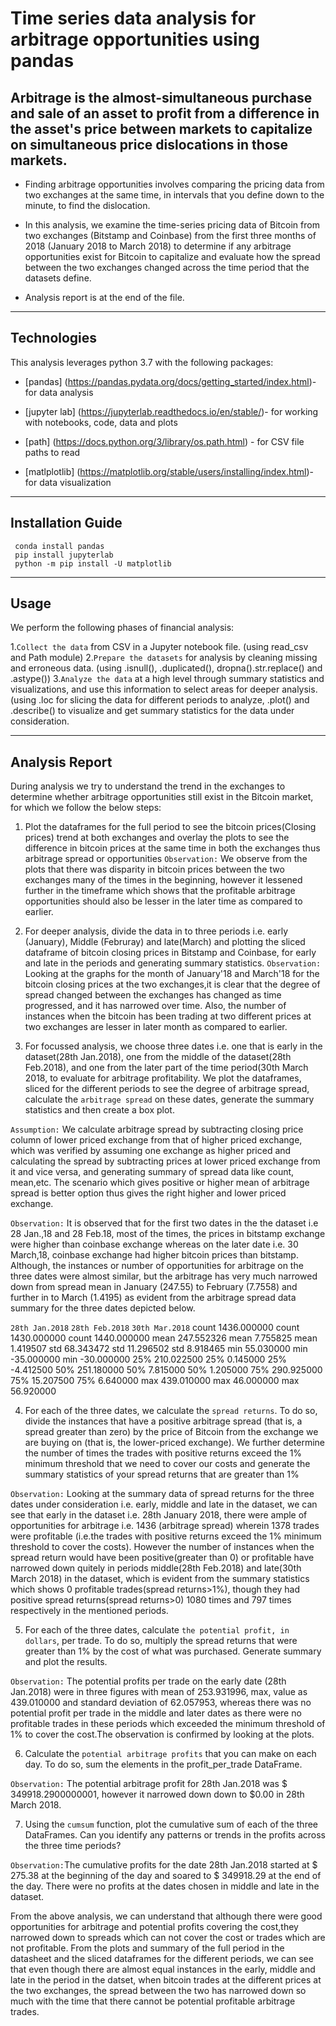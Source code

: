 # Time series data analysis for arbitrage opportunities using pandas

## Arbitrage is the almost-simultaneous purchase and sale of an asset to profit from a difference in the asset's price between markets to capitalize on simultaneous price dislocations in those markets.

* Finding arbitrage opportunities involves comparing the pricing data from two exchanges at the same time, in intervals that you define down to the minute, to find the dislocation.

* In this analysis, we examine the time-series pricing data of Bitcoin from  two exchanges (Bitstamp and Coinbase) from the first three months of 2018 (January 2018 to March 2018) to determine if any arbitrage opportunities exist for Bitcoin  to capitalize and evaluate how the spread between the two exchanges changed across the time period that the datasets define.

* Analysis report is at the end of the file.

---

## Technologies

This analysis leverages python 3.7 with the following packages:

* [pandas] (https://pandas.pydata.org/docs/getting_started/index.html)- for data analysis

* [jupyter lab] (https://jupyterlab.readthedocs.io/en/stable/)- for working with notebooks, code, data and plots

* [path] (https://docs.python.org/3/library/os.path.html) - for CSV file paths to read 

* [matlplotlib] (https://matplotlib.org/stable/users/installing/index.html)- for data visualization 

---

## Installation Guide

```
 conda install pandas
 pip install jupyterlab
 python -m pip install -U matplotlib
 ```
---

## Usage 

We perform the following phases of financial analysis:

1.`Collect the data` from CSV in a Jupyter notebook file.
(using read_csv and Path module)
2.`Prepare the datasets` for analysis by cleaning missing and erroneous data.
(using .isnull(), .duplicated(), dropna().str.replace() and .astype())
3.`Analyze the data` at a high level through summary statistics and visualizations, and use this information to select areas for deeper analysis. 
(using .loc for slicing the data for different periods to analyze, .plot() and .describe() to visualize and get summary statistics for the data under consideration.

---

## Analysis Report

During analysis we try to understand the trend in the exchanges to determine whether arbitrage opportunities still exist in the Bitcoin market, for which we follow the below steps:

1. Plot the dataframes for the full period to see the bitcoin prices(Closing prices) trend at both exchanges and overlay the plots to see the difference in bitcoin prices at the same time in both the exchanges thus arbitrage spread or opportunities 
`Observation:` We observe from the plots that there was disparity in bitcoin prices between the two exchanges many of the times in the beginning, however it lessened further in the timeframe which shows that the profitable arbitrage opportunities should also be lesser in the later time as compared to earlier.

2. For deeper analysis, divide the data in to three periods i.e. early (January), Middle (Februray) and late(March) and plotting the sliced dataframe of bitcoin closing prices in Bitstamp and Coinbase, for early and late in the periods and generating summary statistics.
`Observation:` Looking at the graphs for the month of January'18 and March'18 for the bitcoin closing prices at the two exchanges,it is clear that the degree of spread changed between the exchanges has changed as time progressed, and it has narrowed over time.
Also, the number of instances when the bitcoin has been trading at two different prices at two exchanges are lesser in later month as compared to earlier.

3. For focussed analysis, we choose three dates i.e. one that is early in the dataset(28th Jan.2018), one from the middle of the dataset(28th Feb.2018), and one from the later part of the time period(30th March 2018, to evaluate for arbitrage profitability. We plot the dataframes, sliced for the different periods to see the degree of arbitrage spread, calculate the `arbitrage spread` on these dates, generate the summary statistics and then create a box plot.

`Assumption:` We calculate arbitrage spread by subtracting closing price column of lower priced exchange from that of higher priced exchange, which was verified by assuming one exchange as higher priced and calculating the spread by subtracting prices at lower priced exchange from it and vice versa, and generating summary of spread data like count, mean,etc. The scenario which gives positive or higher mean of arbitrage spread is better option thus gives the right higher and lower priced exchange.

`Observation:` It is observed that for the first two dates in the the dataset i.e 28 Jan.,18 and 28 Feb.18, most of the times, the prices in bitstamp exchange were higher than coinbase exchange whereas on the later date i.e. 30 March,18, coinbase exchange had higher bitcoin prices than bitstamp. Although, the instances or number of opportunities for arbitrage on the three dates were almost similar, but the arbitrage has very much narrowed down from spread mean in January (247.55) to February (7.7558) and further in to March (1.4195) as evident from the arbitrage spread data summary for the three dates depicted below.

  `28th Jan.2018`           `28th Feb.2018`         `30th Mar.2018`
count    1436.000000    count    1430.000000     count    1440.000000
mean      247.552326    mean        7.755825     mean        1.419507
std        68.343472    std        11.296502     std         8.918465
min        55.030000    min       -35.000000     min       -30.000000
25%       210.022500    25%         0.145000     25%        -4.412500
50%       251.180000    50%         7.815000     50%         1.205000
75%       290.925000    75%        15.207500     75%         6.640000
max       439.010000    max        46.000000     max        56.920000

4. For each of the three dates, we calculate the `spread returns`. To do so, divide the instances that have a positive arbitrage spread (that is, a spread greater than zero) by the price of Bitcoin from the exchange we are buying on (that is, the lower-priced exchange). We further determine the number of times the trades with positive returns exceed the 1% minimum threshold that we need to cover our costs and generate the summary statistics of your spread returns that are greater than 1%

`Observation:` Looking at the summary data of spread returns for the three dates under consideration i.e. early, middle and late in the dataset, we can see that early in the dataset i.e. 28th January 2018, there were ample of opportunities for arbitrage i.e. 1436 (arbitrage spread) wherein 1378 trades were profitable (i.e.the trades with positive returns exceed the 1% minimum threshold to cover the costs). However the number of instances when the spread return would have been positive(greater than 0) or profitable  have narrowed down quitely in periods middle(28th Feb.2018) and late(30th March 2018) in the dataset, which is evident from the summary statistics which shows 0 profitable trades(spread returns>1%), though they had positive spread returns(spread returns>0) 1080 times and 797 times respectively in the mentioned periods.


5. For each of the three dates, calculate `the potential profit, in dollars`, per trade. To do so, multiply the spread returns that were greater than 1% by the cost of what was purchased. Generate summary and plot the results.

`Observation:` The potential profits per trade on the early date (28th Jan.2018) were in three figures with mean of 253.931996, max, value as 439.010000 and standard deviation of 62.057953, whereas there was no potential profit per trade in the middle and later dates as there were no profitable trades in these periods which exceeded the minimum threshold of 1% to cover the cost.The observation is confirmed by looking at the plots.

6. Calculate the `potential arbitrage profits` that you can make on each day. To do so, sum the elements in the profit_per_trade DataFrame.

`Observation:` The potential arbitrage profit for 28th Jan.2018 was $ 349918.2900000001, however it narrowed down down to $0.00 in 28th March 2018.

7. Using the `cumsum` function, plot the cumulative sum of each of the three DataFrames. Can you identify any patterns or trends in the profits across the three time periods?

`Observation:`The cumulative profits for the date 28th Jan.2018 started at $ 275.38 at the beginning of the day and soared to $ 349918.29 at the end of the day. There were no profits at the dates chosen in middle and late in the dataset.


From the above analysis, we can understand that although there were  good opportunities for arbitrage and potential profits covering the cost,they narrowed down to spreads which can not cover the cost or trades which are not profitable. From the plots and summary of the full period in the datasheet and the sliced dataframes for the different periods, we can see that even though there are almost equal instances in the early, middle and late in the period in the datset, when bitcoin trades at the different prices at the two exchanges, the  spread between the two has narrowed down so much with the time that there cannot be potential profitable arbitrage trades.


